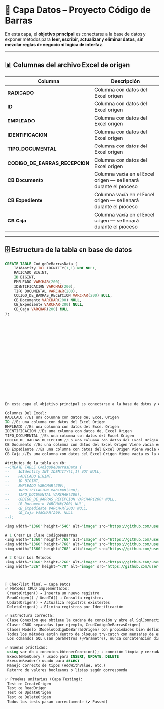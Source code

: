 
# 🧱 Capa Datos – Proyecto Código de Barras

En esta capa, el **objetivo principal** es conectarse a la base de datos y exponer métodos para **leer, escribir, actualizar y eliminar datos**, **sin mezclar reglas de negocio ni lógica de interfaz**.

---

## 📊 Columnas del archivo Excel de origen

| Columna | Descripción |
|----------|--------------|
| **RADICADO** | Columna con datos del Excel origen |
| **ID** | Columna con datos del Excel origen |
| **EMPLEADO** | Columna con datos del Excel origen |
| **IDENTIFICACION** | Columna con datos del Excel origen |
| **TIPO_DOCUMENTAL** | Columna con datos del Excel origen |
| **CODIGO_DE_BARRAS_RECEPCION** | Columna con datos del Excel origen |
| **CB Documento** | Columna vacía en el Excel origen — se llenará durante el proceso |
| **CB Expediente** | Columna vacía en el Excel origen — se llenará durante el proceso |
| **CB Caja** | Columna vacía en el Excel origen — se llenará durante el proceso |

---

## 🗄️ Estructura de la tabla en base de datos

```sql
CREATE TABLE CodigoDeBarrasData (
    IdIdentity INT IDENTITY(1,1) NOT NULL,
    RADICADO BIGINT,
    ID BIGINT,
    EMPLEADO VARCHAR(200),
    IDENTIFICACION VARCHAR(200),
    TIPO_DOCUMENTAL VARCHAR(200),
    CODIGO_DE_BARRAS_RECEPCION VARCHAR(200) NULL,
    CB_Documento VARCHAR(200) NULL,
    CB_Expediente VARCHAR(200) NULL,
    CB_Caja VARCHAR(200) NULL
);




















En esta capa el objetivo principal es conectarse a la base de datos y exponer métodos para leer/escribir datos, sin mezclar reglas de negocio ni lógica de interfaz.

Columnas Del Excel:
RADICADO //Es una columna con datos del Excel Origen
ID //Es una columna con datos del Excel Origen
EMPLEADO //Es una columna con datos del Excel Origen
IDENTIFICACION //Es una columna con datos del Excel Origen
TIPO_DOCUMENTAL //Es una columna con datos del Excel Origen
CODIGO_DE_BARRAS_RECEPCION //Es una columna con datos del Excel Origen
CB Documento //Es una columna con datos del Excel Origen Viene vacia es la quevamos a llenar
CB Expediente //Es una columna con datos del Excel Origen Viene vacia es la quevamos a llenar
CB Caja //Es una columna con datos del Excel Origen Viene vacia es la quevamos a llenar

Atributos de la tabla en db:
--CREATE TABLE CodigoDeBarrasData (
--    IdIdentity INT IDENTITY(1,1) NOT NULL,
--    RADICADO BIGINT,
--    ID BIGINT,
--    EMPLEADO VARCHAR(200),
--    IDENTIFICACION VARCHAR(200),
--    TIPO_DOCUMENTAL VARCHAR(200),
--    CODIGO_DE_BARRAS_RECEPCION VARCHAR(200) NULL,
--    CB_Documento VARCHAR(200) NULL,
--    CB_Expediente VARCHAR(200) NULL,
--    CB_Caja VARCHAR(200) NULL
--);

<img width="1360" height="546" alt="image" src="https://github.com/user-attachments/assets/d85db29b-5b8e-4957-ad31-d0fcb7a2e462" />

# 1 Crear La Clase CodigoDeBarras
<img width="1360" height="768" alt="image" src="https://github.com/user-attachments/assets/d10ab42c-1265-41e8-8d82-3a42f32ecb48" />
<img width="1360" height="768" alt="image" src="https://github.com/user-attachments/assets/808ec9ca-da2a-4b45-9b5f-e09fc5801b1b" />
<img width="1360" height="768" alt="image" src="https://github.com/user-attachments/assets/1e8bfd5f-55ca-4c2c-942f-14e41da70f46" />

# 2 Crear Los Metodos
<img width="1360" height="768" alt="image" src="https://github.com/user-attachments/assets/ea1520d8-b9e1-4b01-a0e8-7b582dadaaf2" />
<img width="326" height="470" alt="image" src="https://github.com/user-attachments/assets/16ccb5c0-b352-43cc-8949-2cf3c2b771d0" />



🧩 Checklist final – Capa Datos
✅ Métodos CRUD implementados:
 CreateOrigen() → Inserta un nuevo registro
 ReadOrigen() / ReadId() → Consulta registros
 UpdateOrigen() → Actualiza registros existentes
 DeleteOrigen() → Elimina registros por Identificación

✅ Estructura correcta:
 Clase Conexion que obtiene la cadena de conexión y abre el SqlConnection
 Clases CRUD separadas (por ejemplo, CrudCodigoDeBarrasOrigen)
 Clases Modelo (ModeloCodigoDeBarrasOrigen) con propiedades bien definidas
 Todos los métodos están dentro de bloques try-catch con mensajes de error claros
 Los comandos SQL usan parámetros (@Parametro), nunca concatenación directa

✅ Buenas prácticas:
 using var db = conexion.ObtenerConexion(); → conexión limpia y cerrada automáticamente
 ExecuteNonQuery() usado para INSERT, UPDATE, DELETE
 ExecuteReader() usado para SELECT
 Manejo correcto de tipos (AddWithValue, etc.)
 Retorno de valores booleanos o listas según corresponda

✅ Pruebas unitarias (Capa Testing):
 Test de CreateOrigen
 Test de ReadOrigen
 Test de UpdateOrigen
 Test de DeleteOrigen
 Todos los tests pasan correctamente (✔ Passed)

